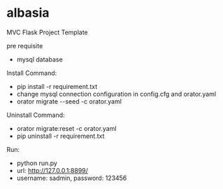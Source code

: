 # albasia
MVC Flask Project Template

pre requisite
- mysql database

Install Command:
- pip install -r requirement.txt
- change mysql connection configuration in config.cfg and orator.yaml
- orator migrate --seed -c orator.yaml

Uninstall Command:
- orator migrate:reset -c orator.yaml
- pip uninstall -r requirement.txt

Run:
- python run.py
- url: http://127.0.0.1:8899/
- username: sadmin, password: 123456

